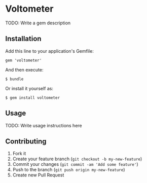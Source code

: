 # Voltometer

TODO: Write a gem description

## Installation

Add this line to your application's Gemfile:

    gem 'voltometer'

And then execute:

    $ bundle

Or install it yourself as:

    $ gem install voltometer

## Usage

TODO: Write usage instructions here

## Contributing

1. Fork it
2. Create your feature branch (`git checkout -b my-new-feature`)
3. Commit your changes (`git commit -am 'Add some feature'`)
4. Push to the branch (`git push origin my-new-feature`)
5. Create new Pull Request
